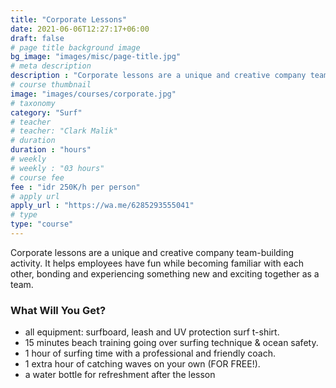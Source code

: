 ```yaml
---
title: "Corporate Lessons"
date: 2021-06-06T12:27:17+06:00
draft: false
# page title background image
bg_image: "images/misc/page-title.jpg"
# meta description
description : "Corporate lessons are a unique and creative company team-building activity. It helps employees have fun while becoming familiar with each other, bonding and experiencing something new and exciting together as a team."
# course thumbnail
image: "images/courses/corporate.jpg"
# taxonomy
category: "Surf"
# teacher
# teacher: "Clark Malik"
# duration
duration : "hours"
# weekly
# weekly : "03 hours"
# course fee
fee : "idr 250K/h per person"
# apply url
apply_url : "https://wa.me/6285293555041"
# type
type: "course"
---
```


Corporate lessons are a unique and creative company team-building activity. It helps employees have fun while becoming familiar with each other, bonding and experiencing something new and exciting together as a team.


### What Will You Get?

* all equipment: surfboard, leash and UV protection surf t-shirt.
* 15 minutes beach training going over surfing technique & ocean safety.
* 1 hour of surfing time with a professional and friendly coach.
* 1 extra hour of catching waves on your own (FOR FREE!).
* a water bottle for refreshment after the lesson